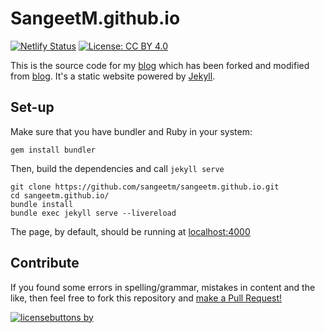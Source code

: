 # SangeetM.github.io

[![Netlify Status](https://api.netlify.com/api/v1/badges/4b3d2934-2e6c-4bd3-876f-40f9a8655af7/deploy-status)](https://app.netlify.com/sites/ljvmiranda921/deploys)
[![License: CC BY 4.0](https://img.shields.io/badge/license-CC%20BY%204.0-blue.svg)](https://creativecommons.org/licenses/by/4.0/)


This is the source code for my [blog](https://sangeetm.github.io) which has been forked and modified from [blog](https://ljvmiranda921.github.io). It's a static website powered by [Jekyll](https://jekyllrb.com/). 

## Set-up

Make sure that you have bundler and Ruby in your system:

```shell
gem install bundler
```

Then, build the dependencies and call `jekyll serve`

```shell
git clone https://github.com/sangeetm/sangeetm.github.io.git 
cd sangeetm.github.io/
bundle install
bundle exec jekyll serve --livereload
```

The page, by default, should be running at [localhost:4000](localhost:4000)

## Contribute

If you found some errors in spelling/grammar, mistakes in content and the like, then feel
free to fork this repository and [make a Pull Request!](https://help.github.com/articles/creating-a-pull-request/)

[![licensebuttons by](https://licensebuttons.net/l/by/3.0/88x31.png)](https://creativecommons.org/licenses/by/4.0)
